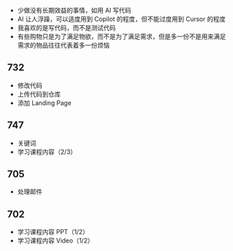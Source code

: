 - 少做没有长期效益的事情，如用 AI 写代码
- AI 让人浮躁，可以适度用到  Copilot 的程度，但不能过度用到 Cursor 的程度
- 我喜欢的是写代码，而不是测试代码
- 有些购物只是为了满足物欲，而不是为了满足需求，但是多一份不是用来满足需求的物品往往代表着多一份烦恼

## 732
- 修改代码
- 上传代码到仓库
- 添加 Landing Page

## 747
- 关键词
- 学习课程内容（2/3）

## 705
- 处理邮件

## 702
- 学习课程内容 PPT（1/2）
- 学习课程内容 Video（1/2）